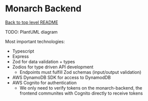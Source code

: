 # Monarch Backend

[Back to top level README]('../../README.md')

TODO: PlantUML diagram

Most important technologies:

- Typescript
- Express
- Zod for data validation + types
- Zodios for type driven API development
  - Endpoints must fulfill Zod schemas (input/output validation)
- AWS DynamoDB SDK for access to DynamodDB
- AWS Cognito for authentication
  - We only need to verify tokens on the monarch-backend, the frontend communites with Cognito directly to receive tokens
